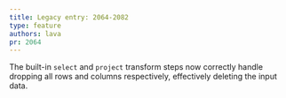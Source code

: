```yaml
---
title: Legacy entry: 2064-2082
type: feature
authors: lava
pr: 2064
---
```


The built-in `select` and `project` transform steps now correctly handle
dropping all rows and columns respectively, effectively deleting the input
data.
